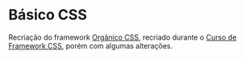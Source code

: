# Básico CSS

Recriação do framework [Orgânico CSS](https://estevanmaito.github.io/organico/), recriado durante o [Curso de Framework CSS](https://cursocss.com.br/), porém com algumas alterações.
